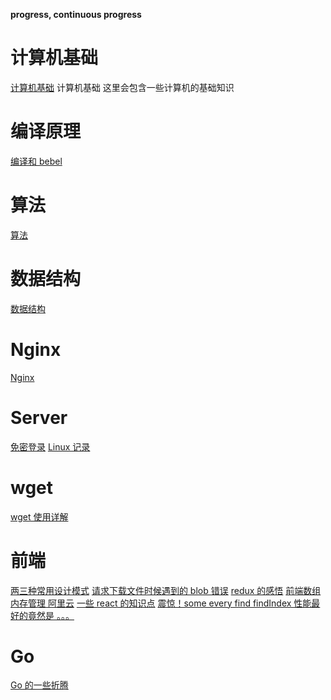 **progress, continuous progress**

# 计算机基础

[计算机基础](./Basics/Basics.md)
计算机基础 这里会包含一些计算机的基础知识

# 编译原理

[编译和 bebel](./Compilation/Compilation.md)

# 算法

[算法](./Algorithm/Algorithm.md)

# 数据结构

[数据结构](./DataStructure/DataStructure.md)

# Nginx

[Nginx](./Nginx/Nginx.md)

# Server

[免密登录](./Server/FreePassWord.md)
[Linux 记录](./Server/Linux.md)

# wget

[wget 使用详解](https://wangchujiang.com/linux-command/c/wget.html)

# 前端

[两三种常用设计模式](./Frontend/DesignPatterns.md)
[请求下载文件时候遇到的 blob 错误](./Frontend/BlobError.md)
[redux 的感悟](./Frontend/Redux.md)
[前端数组内存管理 阿里云](https://developer.aliyun.com/article/765017)
[一些 react 的知识点](./Frontend/React.md)
[震惊！some every find findIndex 性能最好的竟然是 。。。](./Frontend/Performance.md)

# Go

[Go 的一些折腾](./Server/Golang/Golang.md)
